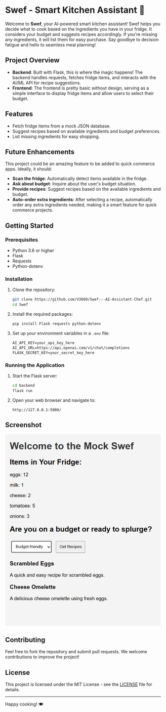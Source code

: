 # Swef - Smart Kitchen Assistant 🍳

Welcome to **Swef**, your AI-powered smart kitchen assistant! 
Swef helps you decide what to cook based on the ingredients you have in your fridge. It considers your budget and suggests recipes accordingly. If you're missing any ingredients, it will list them for easy purchase. Say goodbye to decision fatigue and hello to seamless meal planning!

## Project Overview

- **Backend**: Built with Flask, this is where the magic happens! The backend handles requests, fetches fridge items, and interacts with the AI/ML API for recipe suggestions.
- **Frontend**: The frontend is pretty basic without design, serving as a simple interface to display fridge items and allow users to select their budget.

## Features

- Fetch fridge items from a mock JSON database.
- Suggest recipes based on available ingredients and budget preferences.
- List missing ingredients for easy shopping.

## Future Enhancements

This project could be an amazing feature to be added to quick commerce apps. Ideally, it should:
- **Scan the fridge**: Automatically detect items available in the fridge.
- **Ask about budget**: Inquire about the user's budget situation.
- **Provide recipes**: Suggest recipes based on the available ingredients and budget.
- **Auto-order extra ingredients**: After selecting a recipe, automatically order any extra ingredients needed, making it a smart feature for quick commerce projects.

## Getting Started

### Prerequisites

- Python 3.6 or higher
- Flask
- Requests
- Python-dotenv

### Installation

1. Clone the repository:
   ```bash
   git clone https://github.com/V3669/Swef---AI-Assistant-Chef.git
   cd Swef
   ```

2. Install the required packages:
   ```bash
   pip install Flask requests python-dotenv
   ```

3. Set up your environment variables in a `.env` file:
   ```plaintext
   AI_API_KEY=your_api_key_here
   AI_API_URL=https://api.openai.com/v1/chat/completions
   FLASK_SECRET_KEY=your_secret_key_here
   ```

### Running the Application

1. Start the Flask server:
   ```bash
   cd backend
   flask run
   ```

2. Open your web browser and navigate to:
   ```
   http://127.0.0.1:5000/
   ```

## Screenshot

![Screenshot of Swef](screenshot.png)

## Contributing

Feel free to fork the repository and submit pull requests. We welcome contributions to improve the project!

## License

This project is licensed under the MIT License - see the [LICENSE](LICENSE) file for details.

---

Happy cooking! 🍽️
